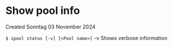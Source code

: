 # Show pool info
Created Sonntag 03 November 2024

``$ zpool status [-v] [<Pool name>]``
-v	Shows verbose information

